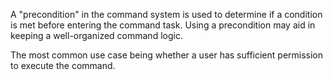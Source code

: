 A "precondition" in the command system is used to determine if a
condition is met before entering the command task. Using a
precondition may aid in keeping a well-organized command logic.

The most common use case being whether a user has sufficient
permission to execute the command.